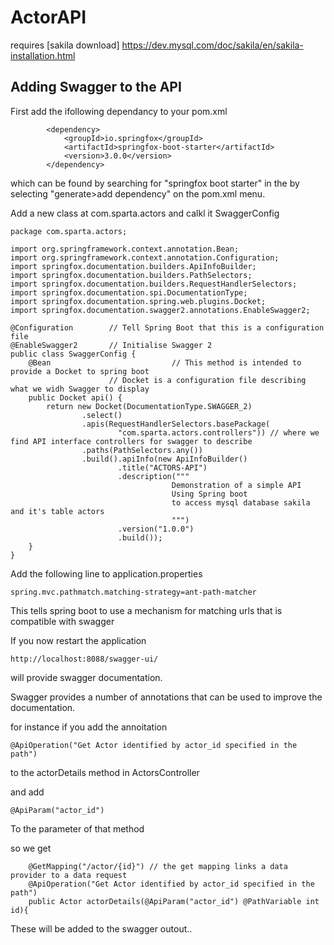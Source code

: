 # ActorAPI
requires [sakila download] https://dev.mysql.com/doc/sakila/en/sakila-installation.html




## Adding Swagger to the API

First add the ifollowing dependancy to your pom.xml

```
        <dependency>
            <groupId>io.springfox</groupId>
            <artifactId>springfox-boot-starter</artifactId>
            <version>3.0.0</version>
        </dependency>
```

which can be found by searching for "springfox boot starter" in the by selecting "generate>add dependency" on the pom.xml menu.

Add a new class at com.sparta.actors and calkl it SwaggerConfig

```
package com.sparta.actors;

import org.springframework.context.annotation.Bean;
import org.springframework.context.annotation.Configuration;
import springfox.documentation.builders.ApiInfoBuilder;
import springfox.documentation.builders.PathSelectors;
import springfox.documentation.builders.RequestHandlerSelectors;
import springfox.documentation.spi.DocumentationType;
import springfox.documentation.spring.web.plugins.Docket;
import springfox.documentation.swagger2.annotations.EnableSwagger2;

@Configuration        // Tell Spring Boot that this is a configuration file
@EnableSwagger2       // Initialise Swagger 2
public class SwaggerConfig {
    @Bean							// This method is intended to provide a Docket to spring boot 
                      // Docket is a configuration file describing what we widh Swagger to display
    public Docket api() {
        return new Docket(DocumentationType.SWAGGER_2)
                .select()
                .apis(RequestHandlerSelectors.basePackage(
                        "com.sparta.actors.controllers")) // where we find API interface controllers for swagger to describe
                .paths(PathSelectors.any())
                .build().apiInfo(new ApiInfoBuilder()
                        .title("ACTORS-API")
                        .description("""
                                    Demonstration of a simple API
                                    Using Spring boot
                                    to access mysql database sakila and it's table actors
                                    """)
                        .version("1.0.0")
                        .build());
    }
}
```

Add the following line to application.properties

```
spring.mvc.pathmatch.matching-strategy=ant-path-matcher
```

This tells spring boot to use a mechanism for matching urls that is compatible with swagger

If you now restart the application

```
http://localhost:8088/swagger-ui/
```

will provide swagger documentation.

Swagger provides a number of annotations that can be used to improve the documentation.

for instance if you add the annoitation 

```
@ApiOperation("Get Actor identified by actor_id specified in the path")
```

to the actorDetails method in ActorsController

and add 

```
@ApiParam("actor_id")
```

To the parameter of that method 

so we get 

```
    @GetMapping("/actor/{id}") // the get mapping links a data provider to a data request
    @ApiOperation("Get Actor identified by actor_id specified in the path")
    public Actor actorDetails(@ApiParam("actor_id") @PathVariable int id){
```

These will be added to the swagger outout..





